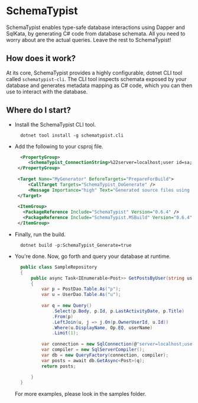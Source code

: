 # SchemaTypist

SchemaTypist enables type-safe database interactions using Dapper and SqlKata, by generating C# code from database schemata.  All you need to worry about are the actual queries.  Leave the rest to SchemaTypist!


## How does it work?

At its core, SchemaTypist provides a highly configurable, dotnet CLI tool called `schematypist-cli`.  The CLI tool inspects schemata exposed by your database and generates metadata mapping as C# code, which you can then use to interact with the database.

## Where do I start?

 - Install the SchemaTypist CLI tool.
   ```commandline 
     dotnet tool install -g schematypist.cli 
   ```
 - Add the following to your csproj file.
   ```xml
     <PropertyGroup>
		<SchemaTypist_ConnectionString>%22server=localhost;user id=sa;password=N3v3r!nPr0d;Database=StackOverflow%22</SchemaTypist_ConnectionString>
	</PropertyGroup>
	
	<Target Name="MyGenerator" BeforeTargets="PrepareForBuild">
		<CallTarget Targets="SchemaTypist_DoGenerate" />
		<Message Importance="high" Text="Generated source files using SchemaTypist" />
	</Target>
	
	<ItemGroup>
	  <PackageReference Include="SchemaTypist" Version="0.6.4" />
	  <PackageReference Include="SchemaTypist.MSBuild" Version="0.6.4" />
	</ItemGroup>
   ```
 - Finally, run the build.
   ```commandline
     dotnet build -p:SchemaTypist_Generate=true 
   ```
 - You're done.  Now, go forth and query your database at runtime.
   ```csharp
     public class SampleRepository
     {
         public async Task<IEnumerable<Post>> GetPostsByUser(string userName)
         {
             var p = PostDao.Table.As("p");
             var u = UserDao.Table.As("u");
     
             var q = new Query()
                 .Select(p.Body, p.Id, p.LastActivityDate, p.Title)
                 .From(p)
                 .LeftJoin(u, j => j.On(p.OwnerUserId, u.Id))
                 .Where(u.DisplayName, Op.EQ, userName)
                 .Limit(1);
             
             var connection = new SqlConnection(@"server=localhost;user id=sa;password= N3v3r!nPr0d;initial catalog=StackOverflow");
             var compiler = new SqlServerCompiler();
             var db = new QueryFactory(connection, compiler);
             var posts = await db.GetAsync<Post>(q);
             return posts;
     
         }
     }
   ```

   For more examples, please look in the samples folder.
